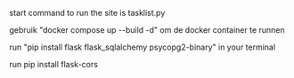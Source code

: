 start command to run the site is tasklist.py

gebruik "docker compose up --build -d" om de docker container te runnen

run "pip install flask flask_sqlalchemy psycopg2-binary" in your terminal

run pip install flask-cors
